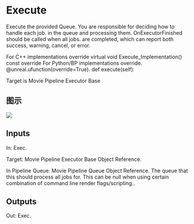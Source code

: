 # Execute

Execute the provided Queue. You are responsible for deciding how to handle each job. in the queue and processing them. OnExecutorFinished should be called when all jobs. are completed, which can report both success, warning, cancel, or error.

For C++ implementations override virtual void Execute_Implementation() const override For Python/BP implementations override. @unreal.ufunction(override=True). def execute(self):

Target is Movie Pipeline Executor Base

## 图示

![]($-20221218-20082475.png)

## Inputs

In: Exec.

Target: Movie Pipeline Executor Base Object Reference.

In Pipeline Queue: Movie Pipeline Queue Object Reference. The queue that this should process all jobs for. This can be null when using certain combination of command line render flags/scripting..  

## Outputs

Out: Exec.

